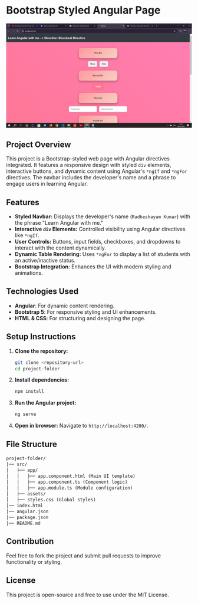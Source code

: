 # Bootstrap Styled Angular Page
![Learn Angular with Me](public/Screenshot%20(581).png)

## Project Overview
This project is a Bootstrap-styled web page with Angular directives integrated. It features a responsive design with styled `div` elements, interactive buttons, and dynamic content using Angular's `*ngIf` and `*ngFor` directives. The navbar includes the developer's name and a phrase to engage users in learning Angular.

## Features
- **Styled Navbar:** Displays the developer's name (`Radheshayam Kumar`) with the phrase "Learn Angular with me."
- **Interactive `div` Elements:** Controlled visibility using Angular directives like `*ngIf`.
- **User Controls:** Buttons, input fields, checkboxes, and dropdowns to interact with the content dynamically.
- **Dynamic Table Rendering:** Uses `*ngFor` to display a list of students with an active/inactive status.
- **Bootstrap Integration:** Enhances the UI with modern styling and animations.

## Technologies Used
- **Angular**: For dynamic content rendering.
- **Bootstrap 5**: For responsive styling and UI enhancements.
- **HTML & CSS**: For structuring and designing the page.

## Setup Instructions
1. **Clone the repository:**
   ```sh
   git clone <repository-url>
   cd project-folder
   ```
2. **Install dependencies:**
   ```sh
   npm install
   ```
3. **Run the Angular project:**
   ```sh
   ng serve
   ```
4. **Open in browser:**
   Navigate to `http://localhost:4200/`.

## File Structure
```
project-folder/
│── src/
│   ├── app/
│   │   ├── app.component.html (Main UI template)
│   │   ├── app.component.ts (Component logic)
│   │   ├── app.module.ts (Module configuration)
│   ├── assets/
│   ├── styles.css (Global styles)
│── index.html
│── angular.json
│── package.json
│── README.md
```

## Contribution
Feel free to fork the project and submit pull requests to improve functionality or styling.

## License
This project is open-source and free to use under the MIT License.

#
